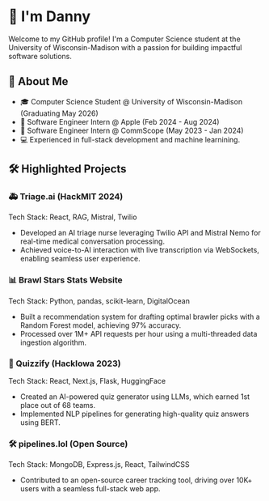 # 👋 I'm Danny

Welcome to my GitHub profile! I'm a Computer Science student at the University of Wisconsin-Madison with a passion for building impactful software solutions.

## 🚀 About Me
* 🎓 Computer Science Student @ University of Wisconsin-Madison (Graduating May 2026)
* 🍎 Software Engineer Intern @ Apple (Feb 2024 - Aug 2024)
* 🔌 Software Engineer Intern @ CommScope (May 2023 - Jan 2024)
* 💻 Experienced in full-stack development and machine learnining.

## 🛠️ Highlighted Projects
### 🚑 Triage.ai (HackMIT 2024)
Tech Stack: React, RAG, Mistral, Twilio
* Developed an AI triage nurse leveraging Twilio API and Mistral Nemo for real-time medical conversation processing.
* Achieved voice-to-AI interaction with live transcription via WebSockets, enabling seamless user experience.
### 📊 Brawl Stars Stats Website
Tech Stack: Python, pandas, scikit-learn, DigitalOcean
* Built a recommendation system for drafting optimal brawler picks with a Random Forest model, achieving 97% accuracy.
* Processed over 1M+ API requests per hour using a multi-threaded data ingestion algorithm.
### 🧠 Quizzify (HackIowa 2023)
Tech Stack: React, Next.js, Flask, HuggingFace
* Created an AI-powered quiz generator using LLMs, which earned 1st place out of 68 teams.
* Implemented NLP pipelines for generating high-quality quiz answers using BERT.
### 🛠 pipelines.lol (Open Source)
Tech Stack: MongoDB, Express.js, React, TailwindCSS
* Contributed to an open-source career tracking tool, driving over 10K+ users with a seamless full-stack web app.
